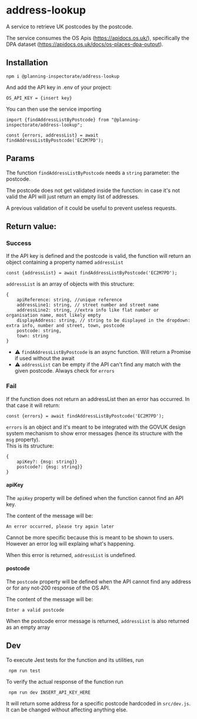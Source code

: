 # address-lookup

A service to retrieve UK postcodes by the postcode.

The service consumes the OS Apis (https://apidocs.os.uk/), specifically the DPA dataset (https://apidocs.os.uk/docs/os-places-dpa-output).

## Installation

    npm i @planning-inspectorate/address-lookup

And add the API key in  .env of your project:

    OS_API_KEY = {insert key}

You can then use the service importing

    import {findAddressListByPostcode} from "@planning-inspectorate/address-lookup";
    
    const {errors, addressList} = await findAddressListByPostcode('EC2M7PD');


## Params
The function ``findAddressListByPostcode`` needs a ``string`` parameter: the postcode.

The postcode does not get validated inside the function: in case it's not valid the API will just return an empty list of addresses.

A previous validation of it could be useful to prevent useless requests.


## Return value:

### Success
If the API key is defined and the postcode is valid, the function will return an object containing a property named ``addressList``

    const {addressList} = await findAddressListByPostcode('EC2M7PD');

``addressList`` is an array of objects with this structure:

    {
	    apiReference: string, //unique reference
	    addressLine1: string, // street number and street name
	    addressLine2: string, //extra info like flat number or organisation name, most likely empty
	    displayAddress: string, // string to be displayed in the dropdown: extra info, number and street, town, postcode
	    postcode: string,
	    town: string
	}

- ⚠️ ``findAddressListByPostcode`` is an async function. Will return a Promise if used without the await
- ⚠️ ``addressList`` can be empty if the API can't find any match with the given postcode. Always check for `errors`

### Fail
If the function does not return an addressList then an error has occurred. In that case it will return:

    const {errors} = await findAddressListByPostcode('EC2M7PD');

``errors`` is an object and it's meant to be integrated with the GOVUK design system mechanism to show error messages (hence its structure with the `msg` property).  
This is its structure:

    {
        apiKey?: {msg: string}}
        postcode?: {msg: string}}
    }

 #### apiKey
The `apiKey` property will be defined when the function cannot find an API key.

The content of the message will be:

``An error occurred, please try again later``

Cannot be more specific because this is meant to be shown to users. However an error log will explaing what's happening.

When this error is returned, ``addressList`` is undefined.
#### postcode

The `postcode` property will be defined when the API cannot find any address or for any not-200 response of the OS API.


The content of the message will be:

``Enter a valid postcode``

 When the postcode error message is returned, ``addressList`` is also returned as an empty array


## Dev

To execute Jest tests for the function and its utilities, run 

`` npm run test``

To verify the actual response of the function run

`` npm run dev INSERT_API_KEY_HERE``

It will return some address for a specific postcode hardcoded in `src/dev.js`.
It can be changed without affecting anything else.